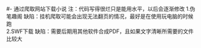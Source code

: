 #- 通过爬取网站下载小说
注：代码写得很烂只是能用水平，以后会逐渐修改
1.伪笔趣阁 缺陷：挂机爬取可能会出现无法翻页的情况，最好是在使用玩电脑的时候跑  
2.SWF下载 缺陷：需要后期用其他软件合成PDF，且如果文字清晰所需要的文件比较大
